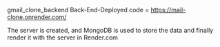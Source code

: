 gmail_clone_backend
Back-End-Deployed code = https://mail-clone.onrender.com/

The server is created, and MongoDB is used to store the data and finally render it with the server in Render.com
